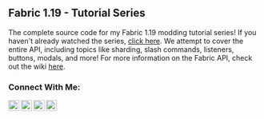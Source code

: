 ## Fabric 1.19 - Tutorial Series
The complete source code for my Fabric 1.19 modding tutorial series! If you haven't already watched the series, [click here](https://www.youtube.com/TechnoVisionTV). We attempt to cover the entire API, including topics like sharding, slash commands, listeners, buttons, modals, and more! For more information on the Fabric API, check out the wiki [here](https://fabricmc.net/wiki/start).

### Connect With Me:

[<img align="left" alt="TechnoVisionTV | YouTube" width="22px" src="https://cdn.jsdelivr.net/npm/simple-icons@v3/icons/youtube.svg" />][youtube]
[<img align="left" alt="TechnoVisionTV | Twitter" width="22px" src="https://cdn.jsdelivr.net/npm/simple-icons@v3/icons/twitter.svg" />][twitter]
[<img align="left" alt="tomm.peters | Instagram" width="22px" src="https://cdn.jsdelivr.net/npm/simple-icons@v3/icons/instagram.svg" />][instagram]
[<img align="left" alt="TechnoVision | Instagram" width="22px" src="https://cdn.jsdelivr.net/npm/simple-icons@v3/icons/discord.svg" />][discord]
<br />

[youtube]: https://youtube.com/TechnoVisionTV
[twitter]: https://twitter.com/TechnoVisionTV
[instagram]: https://instagram.com/tomm.peters
[discord]: https://discord.gg/EJuZutMeDK
